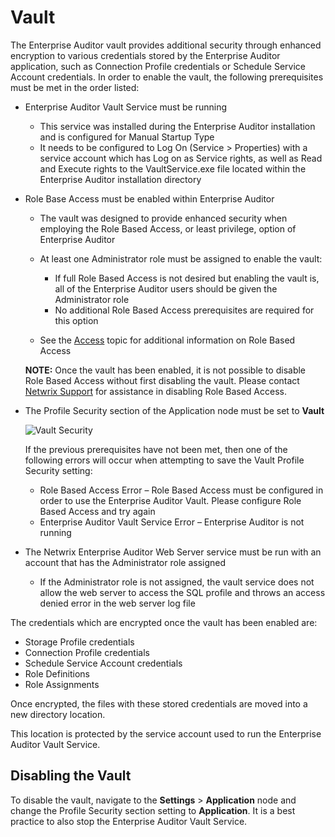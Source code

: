 # Vault

The Enterprise Auditor vault provides additional security through enhanced encryption to various
credentials stored by the Enterprise Auditor application, such as Connection Profile credentials or
Schedule Service Account credentials. In order to enable the vault, the following prerequisites must
be met in the order listed:

- Enterprise Auditor Vault Service must be running

    - This service was installed during the Enterprise Auditor installation and is configured for
      Manual Startup Type
    - It needs to be configured to Log On (Service > Properties) with a service account which has
      Log on as Service rights, as well as Read and Execute rights to the VaultService.exe file
      located within the Enterprise Auditor installation directory

- Role Base Access must be enabled within Enterprise Auditor

    - The vault was designed to provide enhanced security when employing the Role Based Access, or
      least privilege, option of Enterprise Auditor
    - At least one Administrator role must be assigned to enable the vault:

        - If full Role Based Access is not desired but enabling the vault is, all of the Enterprise
          Auditor users should be given the Administrator role
        - No additional Role Based Access prerequisites are required for this option

    - See the
      [Access](/docs/accessanalyzer/11.6/enterpriseauditor/admin/settings/access/overview.md)
      topic for additional information on Role Based Access

    **NOTE:** Once the vault has been enabled, it is not possible to disable Role Based Access
    without first disabling the vault. Please contact
    [Netwrix Support](https://www.netwrix.com/support.html) for assistance in disabling Role Based
    Access.

- The Profile Security section of the Application node must be set to **Vault**

    ![Vault Security](/img/versioned_docs/enterpriseauditor_11.6/enterpriseauditor/admin/settings/application/vaultrbaerror.webp)

    If the previous prerequisites have not been met, then one of the following errors will occur
    when attempting to save the Vault Profile Security setting:

    - Role Based Access Error – Role Based Access must be configured in order to use the Enterprise
      Auditor Vault. Please configure Role Based Access and try again
    - Enterprise Auditor Vault Service Error – Enterprise Auditor is not running

- The Netwrix Enterprise Auditor Web Server service must be run with an account that has the
  Administrator role assigned

    - If the Administrator role is not assigned, the vault service does not allow the web server to
      access the SQL profile and throws an access denied error in the web server log file

The credentials which are encrypted once the vault has been enabled are:

- Storage Profile credentials
- Connection Profile credentials
- Schedule Service Account credentials
- Role Definitions
- Role Assignments

Once encrypted, the files with these stored credentials are moved into a new directory location.

This location is protected by the service account used to run the Enterprise Auditor Vault Service.

## Disabling the Vault

To disable the vault, navigate to the **Settings** > **Application** node and change the Profile
Security section setting to **Application**. It is a best practice to also stop the Enterprise
Auditor Vault Service.
